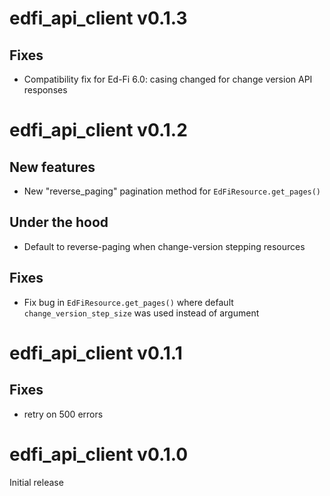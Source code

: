 # edfi_api_client v0.1.3
## Fixes
- Compatibility fix for Ed-Fi 6.0: casing changed for change version API responses

# edfi_api_client v0.1.2
## New features
- New "reverse_paging" pagination method for `EdFiResource.get_pages()`

## Under the hood
- Default to reverse-paging when change-version stepping resources

## Fixes
- Fix bug in `EdFiResource.get_pages()` where default `change_version_step_size` was used instead of argument

# edfi_api_client v0.1.1
## Fixes
- retry on 500 errors

# edfi_api_client v0.1.0
Initial release
